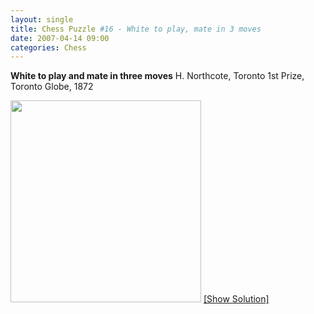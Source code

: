 ```yaml
---
layout: single
title: Chess Puzzle #16 - White to play, mate in 3 moves
date: 2007-04-14 09:00
categories: Chess
---
```

<strong>White to play and mate in three moves</strong>
H. Northcote, Toronto 1st Prize, Toronto Globe, 1872

<a href="/?p=176">
<img src="http://www.abluestar.com/scripts/chess_image.php?ff=6B1/1b5n/7B/1pN2R2/2pkp2Q/4p3/K1P3q1/8" height="323" width="305" /></a>
<!--more--><a href="javascript:ReverseContentDisplay('chess_solution')">[Show Solution]</a>
<p id="chess_solution" style="clear: both; padding: 5px; display: none">1. Qf2 eÃ—f2 2. Bd2 Or QÃ—f2 2. Bg7* Or Qg5 2. c3</p>
